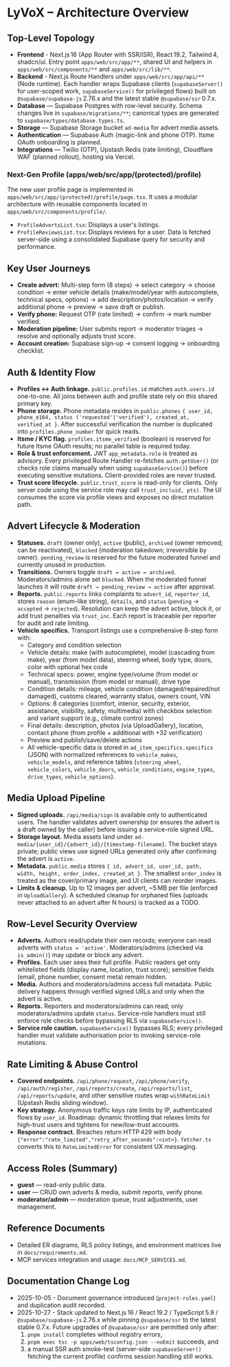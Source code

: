 # LyVoX – Architecture Overview

## Top-Level Topology

- **Frontend** - Next.js 16 (App Router with SSR/ISR), React 19.2, Tailwind 4, shadcn/ui. Entry point `apps/web/src/app/**`, shared UI and helpers in `apps/web/src/components/**` and `apps/web/src/lib/**`.
- **Backend** - Next.js Route Handlers under `apps/web/src/app/api/**` (Node runtime). Each handler wraps Supabase clients (`supabaseServer()` for user-scoped work, `supabaseService()` for privileged flows) built on `@supabase/supabase-js` 2.76.x and the latest stable `@supabase/ssr` 0.7.x.
- **Database** — Supabase Postgres with row-level security. Schema changes live in `supabase/migrations/**`; canonical types are generated to `supabase/types/database.types.ts`.
- **Storage** — Supabase Storage bucket `ad-media` for advert media assets.
- **Authentication** — Supabase Auth (magic-link and phone OTP). Itsme OAuth onboarding is planned.
- **Integrations** — Twilio (OTP), Upstash Redis (rate limiting), Cloudflare WAF (planned rollout), hosting via Vercel.

### Next-Gen Profile (apps/web/src/app/(protected)/profile)

The new user profile page is implemented in `apps/web/src/app/(protected)/profile/page.tsx`.
It uses a modular architecture with reusable components located in `apps/web/src/components/profile/`.

- `ProfileAdvertsList.tsx`: Displays a user's listings.
- `ProfileReviewsList.tsx`: Displays reviews for a user.
  Data is fetched server-side using a consolidated Supabase query for security and performance.

## Key User Journeys

- **Create advert:** Multi-step form (8 steps) → select category → choose condition → enter vehicle details (make/model/year with autocomplete, technical specs, options) → add description/photos/location → verify additional phone → preview → save draft or publish.
- **Verify phone:** Request OTP (rate limited) → confirm → mark number verified.
- **Moderation pipeline:** User submits report → moderator triages → resolve and optionally adjusts trust score.
- **Account creation:** Supabase sign-up → consent logging → onboarding checklist.

## Auth & Identity Flow

- **Profiles ↔ Auth linkage.** `public.profiles.id` matches `auth.users.id` one-to-one. All joins between auth and profile state rely on this shared primary key.
- **Phone storage.** Phone metadata resides in `public.phones` `{ user_id, phone_e164, status ('requested'|'verified'), created_at, verified_at }`. After successful verification the number is duplicated into `profiles.phone_number` for quick reads.
- **Itsme / KYC flag.** `profiles.itsme_verified` (boolean) is reserved for future Itsme OAuth results; no parallel table is required today.
- **Role & trust enforcement.** JWT `app_metadata.role` is treated as advisory. Every privileged Route Handler re-fetches `auth.getUser()` (or checks role claims manually when using `supabaseService()`) before executing sensitive mutations. Client-provided roles are never trusted.
- **Trust score lifecycle.** `public.trust_score` is read-only for clients. Only server code using the service role may call `trust_inc(uid, pts)`. The UI consumes the score via profile views and exposes no direct mutation path.

## Advert Lifecycle & Moderation

- **Statuses.** `draft` (owner only), `active` (public), `archived` (owner removed; can be reactivated), `blocked` (moderation takedown; irreversible by owner). `pending_review` is reserved for the future moderated funnel and currently unused in production.
- **Transitions.** Owners toggle `draft ↔ active ↔ archived`. Moderators/admins alone set `blocked`. When the moderated funnel launches it will route `draft → pending_review → active` after approval.
- **Reports.** `public.reports` links complaints to `advert_id`, `reporter_id`, stores `reason` (enum-like string), `details`, and `status` (`pending` → `accepted` → `rejected`). Resolution can keep the advert active, block it, or add trust penalties via `trust_inc`. Each report is traceable per reporter for audit and rate limiting.
- **Vehicle specifics.** Transport listings use a comprehensive 8-step form with:
  - Category and condition selection
  - Vehicle details: make (with autocomplete), model (cascading from make), year (from model data), steering wheel, body type, doors, color with optional hex code
  - Technical specs: power, engine type/volume (from model or manual), transmission (from model or manual), drive type
  - Condition details: mileage, vehicle condition (damaged/repaired/not damaged), customs cleared, warranty status, owners count, VIN
  - Options: 8 categories (comfort, interior, security, exterior, assistance, visibility, safety, multimedia) with checkbox selection and variant support (e.g., climate control zones)
  - Final details: description, photos (via UploadGallery), location, contact phone (from profile + additional with +32 verification)
  - Preview and publish/save/delete actions
  - All vehicle-specific data is stored in `ad_item_specifics.specifics` (JSON) with normalized references to `vehicle_makes`, `vehicle_models`, and reference tables (`steering_wheel`, `vehicle_colors`, `vehicle_doors`, `vehicle_conditions`, `engine_types`, `drive_types`, `vehicle_options`).

## Media Upload Pipeline

- **Signed uploads.** `/api/media/sign` is available only to authenticated users. The handler validates advert ownership (or ensures the advert is a draft owned by the caller) before issuing a service-role signed URL.
- **Storage layout.** Media assets land under `ad-media/{user_id}/{advert_id}/{timestamp-filename}`. The bucket stays private; public views use signed URLs generated only after confirming the advert is `active`.
- **Metadata.** `public.media` stores `{ id, advert_id, user_id, path, width, height, order_index, created_at }`. The smallest `order_index` is treated as the cover/primary image, and UI clients can reorder images.
- **Limits & cleanup.** Up to 12 images per advert, ~5 MB per file (enforced in `UploadGallery`). A scheduled cleanup for orphaned files (uploads never attached to an advert after N hours) is tracked as a TODO.

## Row-Level Security Overview

- **Adverts.** Authors read/update their own records; everyone can read adverts with `status = 'active'`. Moderators/admins (checked via `is_admin()`) may update or block any advert.
- **Profiles.** Each user sees their full profile. Public readers get only whitelisted fields (display name, location, trust score); sensitive fields (email, phone number, consent meta) remain hidden.
- **Media.** Authors and moderators/admins access full metadata. Public delivery happens through verified signed URLs and only when the advert is active.
- **Reports.** Reporters and moderators/admins can read; only moderators/admins update `status`. Service-role handlers must still enforce role checks before bypassing RLS via `supabaseService()`.
- **Service role caution.** `supabaseService()` bypasses RLS; every privileged handler must validate authorisation prior to invoking service-role mutations.

## Rate Limiting & Abuse Control

- **Covered endpoints.** `/api/phone/request`, `/api/phone/verify`, `/api/auth/register`, `/api/reports/create`, `/api/reports/list`, `/api/reports/update`, and other sensitive routes wrap `withRateLimit` (Upstash Redis sliding window).
- **Key strategy.** Anonymous traffic keys rate limits by IP, authenticated flows by `user_id`. Roadmap: dynamic throttling that relaxes limits for high-trust users and tightens for new/low-trust accounts.
- **Response contract.** Breaches return HTTP 429 with body `{"error":"rate_limited","retry_after_seconds":<int>}`. `fetcher.ts` converts this to `RateLimitedError` for consistent UX messaging.

## Access Roles (Summary)

- **guest** — read-only public data.
- **user** — CRUD own adverts & media, submit reports, verify phone.
- **moderator/admin** — moderation queue, trust adjustments, user management.

## Reference Documents

- Detailed ER diagrams, RLS policy listings, and environment matrices live in `docs/requirements.md`.
- MCP services integration and usage: `docs/MCP_SERVICES.md`.

## Documentation Change Log

- 2025-10-05 - Document governance introduced (`project-rules.yaml`) and duplication audit recorded.
- 2025-10-27 - Stack updated to Next.js 16 / React 19.2 / TypeScript 5.9 / `@supabase/supabase-js` 2.76.x while pinning `@supabase/ssr` to the latest stable 0.7.x. Future upgrades of `@supabase/ssr` are permitted only after:
  1. `pnpm install` completes without registry errors,
  2. `pnpm exec tsc -p apps/web/tsconfig.json --noEmit` succeeds, and
  3. a manual SSR auth smoke-test (server-side `supabaseServer()` fetching the current profile) confirms session handling still works.
